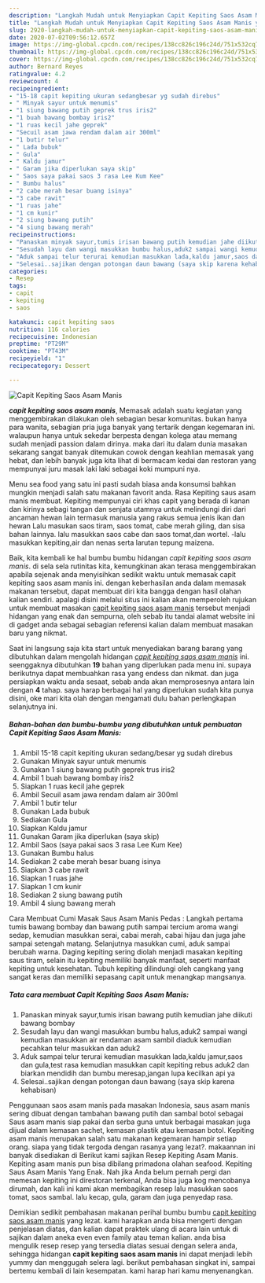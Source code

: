 ```yaml
---
description: "Langkah Mudah untuk Menyiapkan Capit Kepiting Saos Asam Manis yang enak"
title: "Langkah Mudah untuk Menyiapkan Capit Kepiting Saos Asam Manis yang enak"
slug: 2920-langkah-mudah-untuk-menyiapkan-capit-kepiting-saos-asam-manis-yang-enak
date: 2020-07-02T09:56:12.657Z
image: https://img-global.cpcdn.com/recipes/138cc826c196c24d/751x532cq70/capit-kepiting-saos-asam-manis-foto-resep-utama.jpg
thumbnail: https://img-global.cpcdn.com/recipes/138cc826c196c24d/751x532cq70/capit-kepiting-saos-asam-manis-foto-resep-utama.jpg
cover: https://img-global.cpcdn.com/recipes/138cc826c196c24d/751x532cq70/capit-kepiting-saos-asam-manis-foto-resep-utama.jpg
author: Bernard Reyes
ratingvalue: 4.2
reviewcount: 4
recipeingredient:
- "15-18 capit kepiting ukuran sedangbesar yg sudah direbus"
- " Minyak sayur untuk menumis"
- "1 siung bawang putih geprek trus iris2"
- "1 buah bawang bombay iris2"
- "1 ruas kecil jahe geprek"
- "Secuil asam jawa rendam dalam air 300ml"
- "1 butir telur"
- " Lada bubuk"
- " Gula"
- " Kaldu jamur"
- " Garam jika diperlukan saya skip"
- " Saos saya pakai saos 3 rasa Lee Kum Kee"
- " Bumbu halus"
- "2 cabe merah besar buang isinya"
- "3 cabe rawit"
- "1 ruas jahe"
- "1 cm kunir"
- "2 siung bawang putih"
- "4 siung bawang merah"
recipeinstructions:
- "Panaskan minyak sayur,tumis irisan bawang putih kemudian jahe diikuti bawang bombay"
- "Sesudah layu dan wangi masukkan bumbu halus,aduk2 sampai wangi kemudian masukkan air rendaman asam sambil diaduk kemudian pecahkan telur masukkan dan aduk2"
- "Aduk sampai telur terurai kemudian masukkan lada,kaldu jamur,saos dan gula,test rasa kemudian masukkan capit kepiting rebus aduk2 dan biarkan mendidih dan bumbu meresap,jangan lupa kecilkan api ya"
- "Selesai..sajikan dengan potongan daun bawang (saya skip karena kehabisan)"
categories:
- Resep
tags:
- capit
- kepiting
- saos

katakunci: capit kepiting saos 
nutrition: 116 calories
recipecuisine: Indonesian
preptime: "PT29M"
cooktime: "PT43M"
recipeyield: "1"
recipecategory: Dessert

---
```



![Capit Kepiting Saos Asam Manis](https://img-global.cpcdn.com/recipes/138cc826c196c24d/751x532cq70/capit-kepiting-saos-asam-manis-foto-resep-utama.jpg)

<b><i>capit kepiting saos asam manis</i></b>, Memasak adalah suatu kegiatan yang menggembirakan dilakukan oleh sebagian besar komunitas. bukan hanya para wanita, sebagian pria juga banyak yang tertarik dengan kegemaran ini. walaupun hanya untuk sekedar berpesta dengan kolega atau memang sudah menjadi passion dalam dirinya. maka dari itu dalam dunia masakan sekarang sangat banyak ditemukan cowok dengan keahlian memasak yang hebat, dan lebih banyak juga kita lihat di bermacam kedai dan restoran yang mempunyai juru masak laki laki sebagai koki mumpuni nya.

Menu sea food yang satu ini pasti sudah biasa anda konsumsi bahkan mungkin menjadi salah satu makanan favorit anda. Rasa Kepiting saus asam manis membuat. Kepiting mempunyai ciri khas capit yang berada di kanan dan kirinya sebagi tangan dan senjata utamnya untuk melindungi diri dari ancaman hewan lain termasuk manusia yang rakus semua jenis ikan dan hewan Lalu masukan saos tiram, saos tomat, cabe merah giling, dan sisa bahan lainnya. lalu masukkan saos cabe dan saos tomat,dan wortel. -lalu masukkan kepiting,air dan nenas serta larutan tepung maizena.

Baik, kita kembali ke hal bumbu bumbu hidangan <i>capit kepiting saos asam manis</i>. di sela sela rutinitas kita, kemungkinan akan terasa menggembirakan apabila sejenak anda menyisihkan sedikit waktu untuk memasak capit kepiting saos asam manis ini. dengan keberhasilan anda dalam memasak makanan tersebut, dapat membuat diri kita bangga dengan hasil olahan kalian sendiri. apalagi disini melalui situs ini kalian akan memperoleh rujukan untuk membuat masakan <u>capit kepiting saos asam manis</u> tersebut menjadi hidangan yang enak dan sempurna, oleh sebab itu tandai alamat website ini di gadget anda sebagai sebagian referensi kalian dalam membuat masakan baru yang nikmat.


Saat ini langsung saja kita start untuk menyediakan barang barang yang dibutuhkan dalam mengolah hidangan <u><i>capit kepiting saos asam manis</i></u> ini. seenggaknya dibutuhkan <b>19</b> bahan yang diperlukan pada menu ini. supaya berikutnya dapat membuahkan rasa yang endess dan nikmat. dan juga persiapkan waktu anda sesaat, sebab anda akan memprosesnya antara lain dengan <b>4</b> tahap. saya harap berbagai hal yang diperlukan sudah kita punya disini, oke mari kita olah dengan mengamati dulu bahan perlengkapan selanjutnya ini.

<!--inarticleads1-->

##### Bahan-bahan dan bumbu-bumbu yang dibutuhkan untuk pembuatan Capit Kepiting Saos Asam Manis:

1. Ambil 15-18 capit kepiting ukuran sedang/besar yg sudah direbus
1. Gunakan  Minyak sayur untuk menumis
1. Gunakan 1 siung bawang putih geprek trus iris2
1. Ambil 1 buah bawang bombay iris2
1. Siapkan 1 ruas kecil jahe geprek
1. Ambil Secuil asam jawa rendam dalam air 300ml
1. Ambil 1 butir telur
1. Gunakan  Lada bubuk
1. Sediakan  Gula
1. Siapkan  Kaldu jamur
1. Gunakan  Garam jika diperlukan (saya skip)
1. Ambil  Saos (saya pakai saos 3 rasa Lee Kum Kee)
1. Gunakan  Bumbu halus
1. Sediakan 2 cabe merah besar buang isinya
1. Siapkan 3 cabe rawit
1. Siapkan 1 ruas jahe
1. Siapkan 1 cm kunir
1. Sediakan 2 siung bawang putih
1. Ambil 4 siung bawang merah


Cara Membuat Cumi Masak Saus Asam Manis Pedas : Langkah pertama tumis bawang bombay dan bawang putih sampai tercium aroma wangi sedap, kemudian masukkan serai, cabai merah, cabai hijau dan juga jahe sampai setengah matang. Selanjutnya masukkan cumi, aduk sampai berubah warna. Daging kepiting sering diolah menjadi masakan kepiting saus tiram, selain itu kepiting memiliki banyak manfaat, seperti manfaat kepiting untuk kesehatan. Tubuh kepiting dilindungi oleh cangkang yang sangat keras dan memiliki sepasang capit untuk menangkap mangsanya. 

<!--inarticleads2-->

##### Tata cara membuat Capit Kepiting Saos Asam Manis:

1. Panaskan minyak sayur,tumis irisan bawang putih kemudian jahe diikuti bawang bombay
1. Sesudah layu dan wangi masukkan bumbu halus,aduk2 sampai wangi kemudian masukkan air rendaman asam sambil diaduk kemudian pecahkan telur masukkan dan aduk2
1. Aduk sampai telur terurai kemudian masukkan lada,kaldu jamur,saos dan gula,test rasa kemudian masukkan capit kepiting rebus aduk2 dan biarkan mendidih dan bumbu meresap,jangan lupa kecilkan api ya
1. Selesai..sajikan dengan potongan daun bawang (saya skip karena kehabisan)


Penggunaan saos asam manis pada masakan Indonesia, saus asam manis sering dibuat dengan tambahan bawang putih dan sambal botol sebagai Saus asam manis siap pakai dan serba guna untuk berbagai masakan juga dijual dalam kemasan sachet, kemasan plastik atau kemasan botol. Kepiting asam manis merupakan salah satu makanan kegemaran hampir setiap orang. siapa yang tidak tergoda dengan rasanya yang lezat?. makaannan ini banyak disediakan di Berikut kami sajikan Resep Kepiting Asam Manis. Kepiting asam manis pun bisa dibilang primadona olahan seafood. Kepiting Saus Asam Manis Yang Enak. Nah jika Anda belum pernah pergi dan memesan kepiting ini direstoran terkenal, Anda bisa juga kog mencobanya dirumah, dan kali ini kami akan membagikan resep lalu masukkan saos tomat, saos sambal. lalu kecap, gula, garam dan juga penyedap rasa. 

Demikian sedikit pembahasan makanan perihal bumbu bumbu <u>capit kepiting saos asam manis</u> yang lezat. kami harapkan anda bisa mengerti dengan penjelasan diatas, dan kalian dapat praktek ulang di acara lain untuk di sajikan dalam aneka even even family atau teman kalian. anda bisa mengulik resep resep yang tersedia diatas sesuai dengan selera anda, sehingga hidangan <b>capit kepiting saos asam manis</b> ini dapat menjadi lebih yummy dan menggugah selera lagi. berikut pembahasan singkat ini, sampai bertemu kembali di lain kesempatan. kami harap hari kamu menyenangkan.
